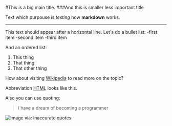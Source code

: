 #This is a big main title.
###And this is smaller less important title

Text which purpouse is *testing* how **markdown** works.
_______________
This text should appear after a horizontal line.
Let's do a bullet list:
-first item
-second item
-third item

And an ordered list:
1. This thing
2. That thing
3. That other thing

How about visiting [Wikipedia](https://en.wikipedia.org/wiki/Markdown "Let's learn more!") to read more on the topic?

Abbreviation <abbr title="Hypertext Markup Language">HTML</abbr> looks like this.

Also you can use quoting:
>I have a dream
of becoming a programmer

![image](https://thumbor.forbes.com/thumbor/1280x868/https%3A%2F%2Fb-i.forbesimg.com%2Fthumbnails%2Fblog_1243%2Fpt_1243_2946_o.jpg%3Ft%3D1377699876 "Martin Luther King")
via: inaccurate quotes 

